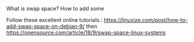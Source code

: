 What is swap space?
How to add some

Follow these excellent online tutorials.:
https://linuxize.com/post/how-to-add-swap-space-on-debian-9/
then
https://opensource.com/article/18/9/swap-space-linux-systems
